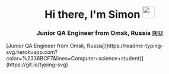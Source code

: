<h1 align="center">Hi there, I'm Simon 
<img src="https://github.com/blackcater/blackcater/raw/main/images/Hi.gif" height="32"/></h1>
<h3 align="center">Junior QA Engineer from Omsk, Russia 🇷🇺</h3>
[Junior QA Engineer from Omsk, Russia](https://readme-typing-svg.herokuapp.com?color=%2336BCF7&lines=Computer+science+student)](https://git.io/typing-svg)
<!--
**Snick-P/Snick-P** is a ✨ _special_ ✨ repository because its `README.md` (this file) appears on your GitHub profile.

Here are some ideas to get you started:

- 🔭 I’m currently working on ...
- 🌱 I’m currently learning ...
- 👯 I’m looking to collaborate on ...
- 🤔 I’m looking for help with ...
- 💬 Ask me about ...
- 📫 How to reach me: ...
- 😄 Pronouns: ...
- ⚡ Fun fact: ...
-->
